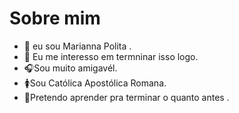 # Sobre mim
- 💛 eu sou Marianna Polita . 
- 👀 Eu me interesso em termninar isso logo.
- 🎧Sou muito amigavél.
- 🚺Sou Católica Apostólica Romana.
- 🏁Pretendo aprender pra terminar o quanto antes .

<!---
mariannapolita/mariannapolita is a ✨ special ✨ repository because its `README.md` (this file) appears on your GitHub profile.
You can click the Preview link to take a look at your changes.
--->

